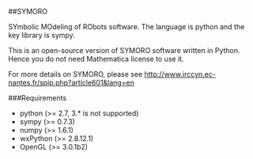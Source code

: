 ##SYMORO

SYmbolic MOdeling of RObots software. The language is python and the key library is sympy.

This is an open-source version of SYMORO software written in Python. Hence you do not need Mathematica license to use it. 

For more details on SYMORO, please see http://www.irccyn.ec-nantes.fr/spip.php?article601&lang=en

###Requirements
+ python (>= 2.7, 3.* is not supported)
+ sympy (>= 0.7.3)
+ numpy (>= 1.6.1)
+ wxPython (>= 2.8.12.1)
+ OpenGL (>= 3.0.1b2)

